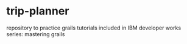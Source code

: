 trip-planner
============

repository to practice grails tutorials included in IBM developer works series: mastering grails
